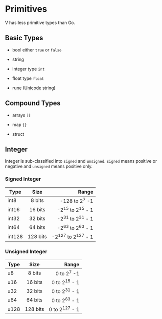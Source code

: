 # Primitives

V has less primitive types than Go.

## Basic Types

- bool either `true` or `false`

- string

- integer type `int`

- float type `float`

- rune (Unicode string)

## Compound Types

- arrays `[]`

- map `{}`

- struct

## Integer

Integer is sub-classified into `signed` and `unsigned`. `signed` means positive or negative and `unsigned` means positive only.

### Signed Integer

| Type   |   Size   |                                   Range |
| ------ | :------: | --------------------------------------: |
| int8   |  8 bits  |                -128 to 2<sup>7</sup> -1 |
| int16  | 16 bits  |   -2<sup>15</sup> to 2<sup>15</sup> - 1 |
| int32  | 32 bits  |   -2<sup>31</sup> to 2<sup>31</sup> - 1 |
| int64  | 64 bits  |   -2<sup>63</sup> to 2<sup>63</sup> - 1 |
| int128 | 128 bits | -2<sup>127</sup> to 2<sup>127</sup> - 1 |

### Unsigned Integer

| Type |   Size   |                    Range |
| ---- | :------: | -----------------------: |
| u8   |  8 bits  |    0 to 2<sup>7</sup> -1 |
| u16  | 16 bits  |  0 to 2<sup>15</sup> - 1 |
| u32  | 32 bits  |  0 to 2<sup>31</sup> - 1 |
| u64  | 64 bits  |  0 to 2<sup>63</sup> - 1 |
| u128 | 128 bits | 0 to 2<sup>127</sup> - 1 |
